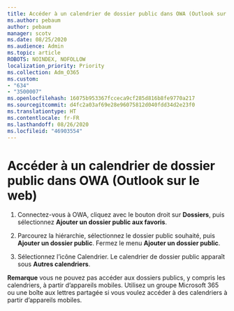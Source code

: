 ```yaml
---
title: Accéder à un calendrier de dossier public dans OWA (Outlook sur le web)
ms.author: pebaum
author: pebaum
manager: scotv
ms.date: 08/25/2020
ms.audience: Admin
ms.topic: article
ROBOTS: NOINDEX, NOFOLLOW
localization_priority: Priority
ms.collection: Adm_O365
ms.custom:
- "634"
- "3500007"
ms.openlocfilehash: 16075b953367fcceca9cf285d816b8fe9770a217
ms.sourcegitcommit: d4fc2a03af69e28e96075812d040fdd34d2e23f0
ms.translationtype: HT
ms.contentlocale: fr-FR
ms.lasthandoff: 08/26/2020
ms.locfileid: "46903554"
---
```

# <a name="access-a-public-folder-calendar-in-owa-outlook-on-the-web"></a>Accéder à un calendrier de dossier public dans OWA (Outlook sur le web)

1. Connectez-vous à OWA, cliquez avec le bouton droit sur **Dossiers**, puis sélectionnez **Ajouter un dossier public aux favoris**.

2. Parcourez la hiérarchie, sélectionnez le dossier public souhaité, puis **Ajouter un dossier public**. Fermez le menu **Ajouter un dossier public**.  

3. Sélectionnez l’icône Calendrier. Le calendrier de dossier public apparaît sous **Autres calendriers**.  

**Remarque** vous ne pouvez pas accéder aux dossiers publics, y compris les calendriers, à partir d’appareils mobiles. Utilisez un groupe Microsoft 365 ou une boîte aux lettres partagée si vous voulez accéder à des calendriers à partir d’appareils mobiles.